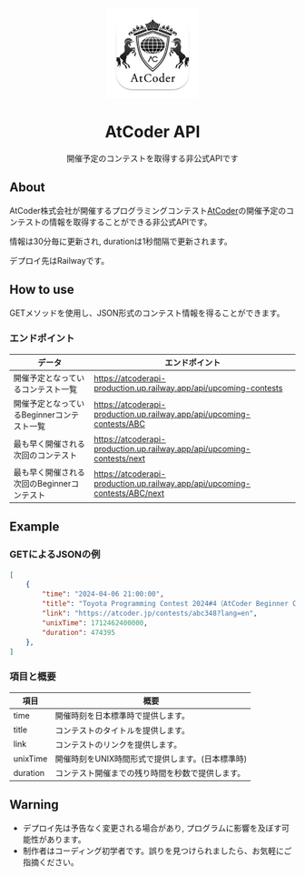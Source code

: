 <p align="center">
    <img src="icon.png" height="160">
    <h1 align="center">AtCoder API</h1>
    <p align="center">開催予定のコンテストを取得する非公式APIです</p>
</p>

## About
AtCoder株式会社が開催するプログラミングコンテスト[AtCoder](https://atcoder.jp)の開催予定のコンテストの情報を取得することができる非公式APIです。

情報は30分毎に更新され, durationは1秒間隔で更新されます。

デプロイ先はRailwayです。

## How to use
GETメソッドを使用し、JSON形式のコンテスト情報を得ることができます。
### エンドポイント
| データ                                     | エンドポイント                                                              |
| ------------------------------------------ | --------------------------------------------------------------------------- |
| 開催予定となっているコンテスト一覧         | https://atcoderapi-production.up.railway.app/api/upcoming-contests          |
| 開催予定となっているBeginnerコンテスト一覧 | https://atcoderapi-production.up.railway.app/api/upcoming-contests/ABC      |
| 最も早く開催される次回のコンテスト         | https://atcoderapi-production.up.railway.app/api/upcoming-contests/next     |
| 最も早く開催される次回のBeginnerコンテスト | https://atcoderapi-production.up.railway.app/api/upcoming-contests/ABC/next |


## Example
### GETによるJSONの例
```JSON
[
    {
        "time": "2024-04-06 21:00:00",
        "title": "Toyota Programming Contest 2024#4（AtCoder Beginner Contest 348）",
        "link": "https://atcoder.jp/contests/abc348?lang=en",
        "unixTime": 1712462400000,
        "duration": 474395
    },
]
```
### 項目と概要
| 項目      | 概要                                       |
| --------- | ------------------------------------------ |
| time      | 開催時刻を日本標準時で提供します。         |
| title     | コンテストのタイトルを提供します。         |
| link      | コンテストのリンクを提供します。           |
| unixTime  | 開催時刻をUNIX時間形式で提供します。(日本標準時) |
| duration  | コンテスト開催までの残り時間を秒数で提供します。 |


## Warning
- デプロイ先は予告なく変更される場合があり, プログラムに影響を及ぼす可能性があります。
- 制作者はコーディング初学者です。誤りを見つけられましたら、お気軽にご指摘ください。
